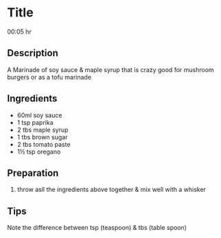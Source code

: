 # Title

00:05 hr

## Description

A Marinade of soy sauce & maple syrup that is crazy good for mushroom burgers or as a tofu marinade

## Ingredients

- 60ml soy sauce
- 1 tsp paprika
- 2 tbs maple syrup
- 1 tbs brown sugar
- 2 tbs tomato paste
- 1&frac12; tsp oregano

## Preparation

1. throw asll the ingredients above together & mix well with a whisker

## Tips

Note the difference between tsp (teaspoon) & tbs (table spoon)
